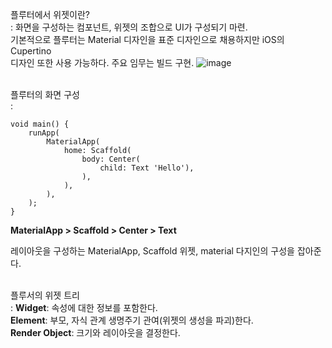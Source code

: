 플루터에서 위젯이란?<br>
: 화면을 구성하는 컴포넌트, 위젯의 조합으로 UI가 구성되기 마련.<br>
기본적으로 플루터는 Material 디자인을 표준 디자인으로 채용하지만 iOS의 Cupertino<br>
디자인 또한 사용 가능하다. 주요 임무는 빌드 구현.
![image](https://user-images.githubusercontent.com/59801728/104978892-4793a100-5a46-11eb-84e0-7100238fdcda.png)
<br><br>

플루터의 화면 구성<br>
: 
```
void main() {
    runApp(
        MaterialApp(
            home: Scaffold(
                body: Center(
                    child: Text 'Hello'),
                ),
            ),
        ),
    );
}
```
<b>MaterialApp > Scaffold > Center > Text</b>

레이아웃을 구성하는 MaterialApp, Scaffold 위젯, material 다지인의 구성을 잡아준다.
<br><br>

플루서의 위젯 트리<br>
: <b>Widget</b>:  속성에 대한 정보를 포함한다.<br>
<b>Element</b>: 부모, 자식 관계 생명주기 관여(위젯의 생성을 파괴)한다.<br>
<b>Render Object</b>: 크기와 레이아웃을 결정한다.